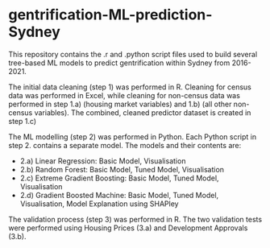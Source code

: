 # gentrification-ML-prediction-Sydney
This repository contains the .r and .python script files used to build several tree-based ML models to predict gentrification within Sydney from 2016-2021.

The initial data cleaning (step 1) was performed in R. Cleaning for census data was performed in Excel, while cleaning for non-census data was performed in 
step 1.a) (housing market variables) and 1.b) (all other non-census variables). The combined, cleaned predictor dataset is created in step 1.c)

The ML modelling (step 2) was performed in Python. Each Python script in step 2. contains a separate model. The models and their contents are:
- 2.a) Linear Regression: Basic Model, Visualisation
- 2.b) Random Forest: Basic Model, Tuned Model, Visualisation
- 2.c) Extreme Gradient Boosting: Basic Model, Tuned Model, Visualisation
- 2.d) Gradient Boosted Machine: Basic Model, Tuned Model, Visualisation, Model Explanation using SHAPley

The validation process (step 3) was performed in R. The two validation tests were performed using Housing Prices (3.a) and Development Approvals (3.b).
